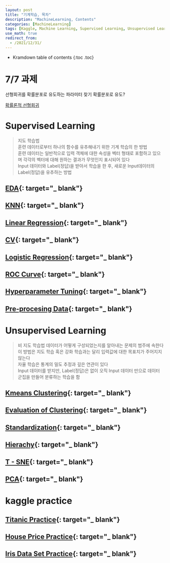 ```yaml
---
layout: post
title: "기계학습, 목차"
description: "MachineLearning, Contents"
categories: [MachineLearning]
tags: [Kaggle, Machine Learning, Supervised Learning, Unsupervised Learning, EDA, KNN, Regression, CV, ROC Curve, Hyperparameter Tuning, Pre-procesing Data, Kmeans Clustering, Standardizaion, Hierachy, T-SNE, PCA]
use_math: true
redirect_from:
  - /2021/12/31/
---
```


* Kramdown table of contents
{:toc .toc}           
                   

# 7/7 과제    
선형회귀를 확률분포로 유도하는 파라미터 찾기
확률분포로 유도?     

[확률론적 선형회귀](https://datascienceschool.net/03%20machine%20learning/05.01%20%ED%99%95%EB%A5%A0%EB%A1%A0%EC%A0%81%20%EC%84%A0%ED%98%95%20%ED%9A%8C%EA%B7%80%EB%AA%A8%ED%98%95.html#id3)

# Supervised Learning    
> 지도 학습법     
> 훈련 데이터로부터 하나의 함수를 유추해내기 위한 기계 학습의 한 방법     
> 훈련 데이터는 일반적으로 입력 객체에 대한 속성을 벡터 형태로 포함하고 있으며 각각의 벡터에 대해 원하는 결과가 무엇인지 표시되어 있다    
> Input 데이터와 Label(정답)을 받아서 학습을 한 후, 새로운 Input데이터의 Label(정답)을 유추하는 방법    

## [EDA](https://aristohyun.github.io/blog/2021/06/17/EDA/){: target="_ blank"}    

## [KNN](https://aristohyun.github.io/blog/2021/06/18/KNN/){: target="_ blank"}    

## [Linear Regression](https://aristohyun.github.io/blog/2021/06/25/Linear-Regression/){: target="_ blank"}    

## [CV](https://aristohyun.github.io/blog/2021/06/26/Cross-Validation/){: target="_ blank"}    

## [Logistic Regression](https://aristohyun.github.io/blog/2021/07/01/Logistic-Regression/){: target="_ blank"}

## [ROC Curve](https://aristohyun.github.io/blog/2021/07/02/ROC-Curve/){: target="_ blank"}    

## [Hyperparameter Tuning](https://aristohyun.github.io/blog/2021/07/03/Hyperparameter-Tuning/){: target="_ blank"}    

## [Pre-procesing Data](https://aristohyun.github.io/blog/2021/07/08/Pre-Processing-data/){: target="_ blank"}    


# Unsupervised Learning    
> 비 지도 학습법
> 데이터가 어떻게 구성되었는지를 알아내는 문제의 범주에 속한다   
> 이 방법은 지도 학습 혹은 강화 학습과는 달리 입력값에 대한 목표치가 주어지지 않는다     
> 자율 학습은 통계의 밀도 추정과 깊은 연관이 있다    
> Input 데이터를 받지만, Label(정답)은 없이 오직 Input 데이터 만으로 데이터 군집을 만들어 분류하는 학습을 함    

## [Kmeans Clustering](https://aristohyun.github.io/blog/2021/07/09/KMEANS/){: target="_ blank"}    

## [Evaluation of Clustering](https://aristohyun.github.io/blog/2021/07/18/Evaluation-of-Clustering/){: target="_ blank"}    

## [Standardization](https://aristohyun.github.io/blog/2021/07/19/Standardization/){: target="_ blank"}    

## [Hierachy](https://aristohyun.github.io/blog/2021/07/25/Hierachy/){: target="_ blank"}    

## [T - SNE](https://aristohyun.github.io/blog/2021/07/26/T-SNE/){: target="_ blank"}    

## [PCA](https://aristohyun.github.io/blog/2021/07/31/PCA/){: target="_ blank"}    


# kaggle practice    

## [Titanic Practice](https://aristohyun.github.io/blog/2021/06/19/Titanic/){: target="_ blank"}    

## [House Price Practice](https://aristohyun.github.io/blog/2021/06/27/House-Price/){: target="_ blank"}    

## [Iris Data Set Practice](https://aristohyun.github.io/blog/2021/07/12/Kaggle-Iris/){: target="_ blank"}    

